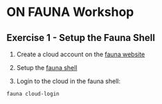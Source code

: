 # ON FAUNA Workshop

## Exercise 1 - Setup the Fauna Shell

1. Create a cloud account on the [fauna website](https://fauna.com/)

2. Setup the [fauna shell](https://github.com/fauna/fauna-shell)

3. Login to the cloud in the fauna shell:

`fauna cloud-login`
